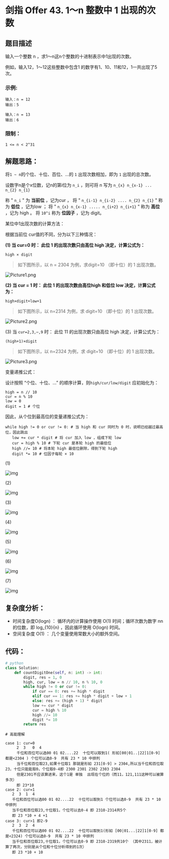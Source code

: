 

# 剑指 Offer 43. 1～n 整数中 1 出现的次数

## 题目描述

输入一个整数 n ，求1～n这n个整数的十进制表示中1出现的次数。

例如，输入12，1～12这些整数中包含1 的数字有1、10、11和12，1一共出现了5次。

### 示例:

```
输入：n = 12
输出：5

输入：n = 13
输出：6
```

### 限制：

```
1 <= n < 2^31
```

## 解题思路：

将`1 ~ n`的个位、十位、百位、...的 `1` 出现次数相加，即为 `1` 出现的总次数。

设数字n是个x位数，记n的第i位为 `n_i` ，则可将 n 写为 `n_{x} n_{x-1} ... n_{2} n_{1}`

称 " `n_i` " 为 **当前位** ，记为cur ，
将 " `n_{i-1} n_{i-2} .... n_{2} n_{1}` " 称为 **低位** ，记为low ；
将 " `n_{x} n_{x-1} ..... n_{i+2} n_{i+1}` " 称为 **高位** ，记为 high 。
将 `10^i` 称为 **位因子** ，记为 digit。

某位中1出现次数的计算方法：

根据当前位 cur值的不同，分为以下三种情况：

**(1) 当 cur=0 时： 此位 1 的出现次数只由高位 high 决定，计算公式为：**

```
high × digit
```

> 如下图所示，以 n = 2304 为例，求digit=10 （即十位）的 1 出现次数。

![Picture1.png](D:\www\better_study_for_golang\每日一题\images\78e60b6c2ada7434ba69643047758e113fa732815f7c53791271c5e0f123687c-Picture1.png)

**(2) 当 cur = 1 时： 此位 1 的出现次数由高位high 和低位 low 决定，计算公式为：**

```
high×digit+low+1
```

> 如下图所示，以 n=2314 为例，求 digit=10 （即十位）的 1 出现次数。
>

![Picture2.png](D:\www\better_study_for_golang\每日一题\images\58c7e6472155b49923b48daac10bd438b68e9504690cf45d5e739f3a8cb9cee1-Picture2.png)

(3) 当 `cur=2,3,⋯,9` 时： 此位 11 的出现次数只由高位 high 决定，计算公式为：

```
(high+1)×digit
```

> 如下图所示，以 n=2324 为例，求 digit=10 （即十位）的 1 出现次数。
>

![Picture3.png](D:\www\better_study_for_golang\每日一题\images\0e51d37b434ef0ad93882cdcb832f867e18b872833c0c360ad4580eb9ed4aeda-Picture3.png)

变量递推公式：

设计按照 “个位、十位、...” 的顺序计算，则`high/cur/low/digit` 应初始化为：

```
high = n // 10
cur = n % 10
low = 0
digit = 1 # 个位
```


因此，从个位到最高位的变量递推公式为：

```
while high != 0 or cur != 0: # 当 high 和 cur 同时为 0 时，说明已经越过最高位，因此跳出
   low += cur * digit # 将 cur 加入 low ，组成下轮 low
   cur = high % 10 # 下轮 cur 是本轮 high 的最低位
   high //= 10 # 将本轮 high 最低位删除，得到下轮 high
   digit *= 10 # 位因子每轮 × 10
```

(1)

![img](D:\www\better_study_for_golang\每日一题\images\bd407e510dd9c865db9746af0bbd6f12dd7084491dd2293e5e97a2b02907f8a6-Picture4.png)

(2)

![img](D:\www\better_study_for_golang\每日一题\images\89b6be570b5ce741481172b65397760eb0d19541ad761641f974e4c9f62d2eda-Picture5.png)

(3)

![img](D:\www\better_study_for_golang\每日一题\images\1f7e8ce0bf03c7fc974082c32ec909ebffc6429636ec46cecd492604c65ec87f-Picture6.png)

(4)

![img](D:\www\better_study_for_golang\每日一题\images\f74c5b0b44d1706af54bd6cad3727be7dc7fe00ab83d1c8200fa85381f0e670a-Picture7.png)

(5)

![img](D:\www\better_study_for_golang\每日一题\images\a3e53f1d2674b7457a146bb186d60adf789f2a8b25229038efb4896039b0e3e2-Picture8.png)

(6)

![img](D:\www\better_study_for_golang\每日一题\images\ba746a9de02ce074399ac2699f58998c86aa6fbd2e45946ed9623a3db741a7b7-Picture9.png)

(7)

![img](D:\www\better_study_for_golang\每日一题\images\7934ca6a75a1c9d570915a8df26ae7e3270caa0ce712091bca9bfa3eeac5bfce-Picture10.png)




## 复杂度分析：

- 时间复杂度O(logn) ： 循环内的计算操作使用 O(1) 时间；循环次数为数字 nn 的位数，即 log_{10}{n} ，因此循环使用 O(logn) 时间。
- 空间复杂度 O(1) ： 几个变量使用常数大小的额外空间。

## 代码：

```python
# python
class Solution:
    def countDigitOne(self, n: int) -> int:
        digit, res = 1, 0
        high, cur, low = n // 10, n % 10, 0
        while high != 0 or cur != 0:
            if cur == 0: res += high * digit
            elif cur == 1: res += high * digit + low + 1
            else: res += (high + 1) * digit
            low += cur * digit
            cur = high % 10
            high //= 10
            digit *= 10
        return res

```

```
# 高能理解

case 1: cur=0
     2  3   0  4
     千位和百位可以选00 01 02....22  十位可以取到1( 形如[00|01..|22]1[0-9] 都是<2304 ) 个位可以选0-9  共有 23 * 10 中排列
     当千位和百位取23,如果十位取1 那就是形如 231[0-9] > 2304,所以当千位和百位取23，十位只能能取0，个位取0-4即 2300 2301 2302 2303 2304
     但是2301不应该算进来，这个1是 单独  出现在个位的（而11，121,111这种可以被算多次）
     即 23*10
case 2: cur=1
   2  3  1  4
   千位和百位可以选00 01 02....22  十位可以取到1 个位可以选0-9  共有 23 * 10 中排列
   当千位和百位取23,十位取1，个位可以去0-4 即 2310-2314共5个
   即 23 *10 + 4 +1
case 3: cur>1 即2-9
   2  3  2  4
   千位和百位可以选00 01 02....22  十位可以取到1(形如 [00|01...|22]1[0-9] 都是<2324) 个位可以选0-9  共有 23 * 10 中排列
   当千位和百位取23,十位取1，个位可以去0-9 即 2310-2319共10个 （其中2311，被计算了两次，分别是从个位和十位分析得到的1次）
   即 23 *10 + 10
```

